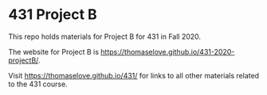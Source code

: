 # 431 Project B

This repo holds materials for Project B for 431 in Fall 2020.

The website for Project B is https://thomaselove.github.io/431-2020-projectB/.

Visit https://thomaselove.github.io/431/ for links to all other materials related to the 431 course.
